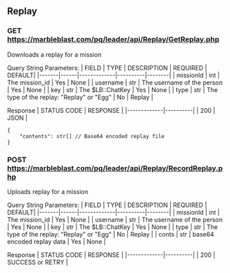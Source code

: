 ## Replay

### GET https://marbleblast.com/pq/leader/api/Replay/GetReplay.php

Downloads a replay for a mission

Query String Parameters:
| FIELD | TYPE | DESCRIPTION | REQUIRED | DEFAULT|
|-------|------|-------------|----------|--------|
| missionId | int | The mission_id | Yes | None |
| username | str | The username of the person | Yes | None |
| key | str | The $LB::ChatKey | Yes | None |
| type | str | The type of the replay: "Replay" or "Egg" | No | Replay |

Response
| STATUS CODE | RESPONSE |
|-------------|----------|
| 200 | JSON |

```
{
    "contents": str[] // Base64 encoded replay file 
}
```

### POST https://marbleblast.com/pq/leader/api/Replay/RecordReplay.php

Uploads replay for a mission

Query String Parameters:
| FIELD | TYPE | DESCRIPTION | REQUIRED | DEFAULT|
|-------|------|-------------|----------|--------|
| missionId | int | The mission_id | Yes | None |
| username | str | The username of the person | Yes | None |
| key | str | The $LB::ChatKey | Yes | None |
| type | str | The type of the replay: "Replay" or "Egg" | No | Replay |
| conts | str | base64 encoded replay data | Yes | None |

Response
| STATUS CODE | RESPONSE |
|-------------|----------|
| 200 | SUCCESS or RETRY |